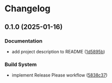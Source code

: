 # Changelog

## 0.1.0 (2025-01-16)


### Documentation

* add project description to README ([1d5895b](https://github.com/mihaly-farkas/aws-cdk-app-python-example/commit/1d5895b47c64c2d1967c7021c46b4b468386c967))


### Build System

* implement Release Please workflow ([5838c37](https://github.com/mihaly-farkas/aws-cdk-app-python-example/commit/5838c37c3dbe2f416e8f4f6a2107f15c7b5587b1))
